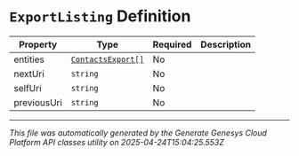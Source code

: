 # `ExportListing` Definition

| Property | Type | Required | Description |
|----------|------|----------|-------------|
| entities | [`ContactsExport[]`](contactsexport-definition.md) | No |  |
| nextUri | `string` | No |  |
| selfUri | `string` | No |  |
| previousUri | `string` | No |  |

---

*This file was automatically generated by the Generate Genesys Cloud Platform API classes utility on 2025-04-24T15:04:25.553Z*